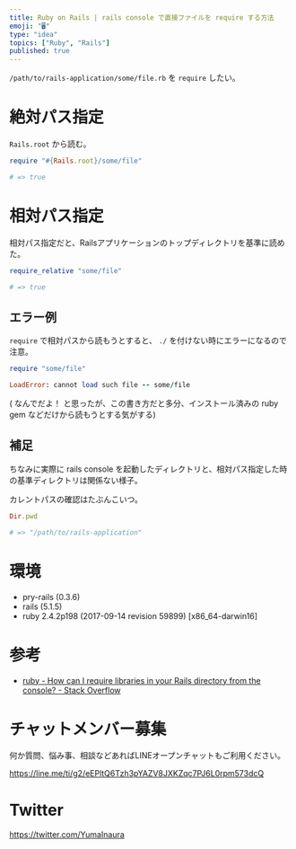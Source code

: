 ```yaml
---
title: Ruby on Rails | rails console で直接ファイルを require する方法
emoji: "🖥"
type: "idea"
topics: ["Ruby", "Rails"]
published: true
---
```


`/path/to/rails-application/some/file.rb` を `require` したい。

# 絶対パス指定

`Rails.root` から読む。

```rb
require "#{Rails.root}/some/file"

# => true
```

# 相対パス指定

相対パス指定だと、Railsアプリケーションのトップディレクトリを基準に読めた。

```rb
require_relative "some/file"

# => true
```

## エラー例 

`require` で相対パスから読もうとすると、 `./` を付けない時にエラーになるので注意。

```rb
require "some/file"

LoadError: cannot load such file -- some/file
```

( なんでだよ！ と思ったが、この書き方だと多分、インストール済みの ruby gem などだけから読もうとする気がする)


## 補足

ちなみに実際に rails console を起動したディレクトリと、相対パス指定した時の基準ディレクトリは関係ない様子。

カレントパスの確認はたぶんこいつ。

```rb
Dir.pwd

# => "/path/to/rails-application"
```

# 環境

- pry-rails (0.3.6)
- rails (5.1.5)
- ruby 2.4.2p198 (2017-09-14 revision 59899) [x86_64-darwin16]
 
# 参考

- [ruby - How can I require libraries in your Rails directory from the console? - Stack Overflow](https://stackoverflow.com/questions/4609577/how-can-i-require-libraries-in-your-rails-directory-from-the-console)








<!-- Update From Qiita API -->

# チャットメンバー募集


何か質問、悩み事、相談などあればLINEオープンチャットもご利用ください。

https://line.me/ti/g2/eEPltQ6Tzh3pYAZV8JXKZqc7PJ6L0rpm573dcQ





# Twitter


https://twitter.com/YumaInaura


<!-- Update From Qiita API -->


